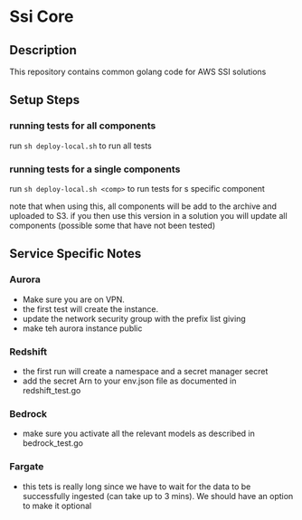 # Ssi Core



## Description

This repository contains common golang code for AWS SSI solutions

## Setup Steps

### running tests for all components

run  `sh deploy-local.sh` to run all tests

### running tests for a single components

run  `sh deploy-local.sh <comp>` to run tests for s specific component

note that when using this, all components will be add to the archive and uploaded to S3. if you then use this version in a solution
you will update all components (possible some that have not been tested)

 
## Service Specific Notes

### Aurora

- Make sure you are on VPN. 
- the first test will create the instance.
- update the network security group with the prefix list giving 
- make teh aurora instance public

### Redshift

- the first run will create a namespace and a secret manager secret
- add the secret Arn to your env.json file as documented in redshift_test.go

### Bedrock

- make sure you activate all the relevant models as described in bedrock_test.go

### Fargate

- this tets is really long since we have to wait for the data to be successfully ingested (can take up to 3 mins). We should have an option to make it optional
